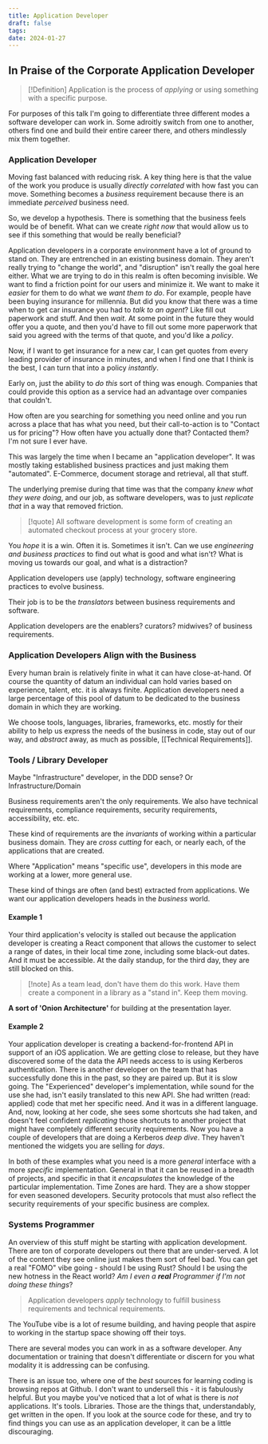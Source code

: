 ```yaml
---
title: Application Developer
draft: false
tags: 
date: 2024-01-27
---
```

## In Praise of the Corporate Application Developer

>[!Definition] Application is the process of *applying* or using something with a specific purpose.


For purposes of this talk I'm going to differentiate three different modes a software developer can work in. Some adroitly switch from one to another, others find one and build their entire career there, and others mindlessly mix them together.

### Application Developer

Moving fast balanced with reducing risk.
A key thing here is that the value of the work you produce is usually *directly correlated* with how fast you can move. Something becomes a *business* requirement because there is an immediate *perceived* business need.

So, we develop a hypothesis. There is something that the business feels would be of benefit. What can we create *right now* that would allow us to see if this something that would be really beneficial? 

Application developers in a corporate environment have a lot of ground to stand on. They are entrenched in an existing business domain. They aren't really trying to "change the world", and "disruption" isn't really the goal here either. What we are trying to do in this realm is often becoming invisible. We want to find a friction point for our users and minimize it. We want to make it *easier* for them to do what we *want them to do*. For example, people have been buying insurance for millennia. But did you know that there was a time when to get car insurance you had to *talk to an agent*? Like fill out paperwork and stuff. And then *wait*. At some point in the future they would offer you a quote, and then you'd have to fill out some more paperwork that said you agreed with the terms of that quote, and you'd like a *policy*. 

Now, if I want to get insurance for a new car, I can get quotes from every leading provider of insurance in minutes, and when I find one that I think is the best, I can turn that into a policy *instantly*. 

Early on, just the ability to *do this* sort of thing was enough. Companies that could provide this option as a service had an advantage over companies that couldn't. 

How often are you searching for something you need online and you run across a place that has what you need, but their call-to-action is to "Contact us for pricing"? How often have you actually done that? Contacted them? I'm not sure I ever have.

This was largely the time when I became an "application developer". It was mostly taking established business practices and just making them "automated". E-Commerce, document storage and retrieval, all that stuff. 

The underlying premise during that time was that the company *knew what they were doing*, and our job, as software developers, was to just *replicate that* in a way that removed friction. 

> [!quote] All software development is some form of creating an automated checkout process at your grocery store.

You *hope* it is a win. Often it is. Sometimes it isn't. Can we use *engineering and business practices* to find out what is good and what isn't? What is moving us towards our goal, and what is a distraction?

Application developers use (apply) technology, software engineering practices to evolve business. 

Their job is to be the *translators* between business requirements and software. 

Application developers are the enablers? curators? midwives? of business requirements. 

### Application Developers Align with the Business
Every human brain is relatively finite in what it can have close-at-hand. Of course the quantity of datum an individual can hold varies based on experience, talent, etc. it is always finite.
Application developers need a large percentage of this pool of datum to be dedicated to the business domain in which they are working.

We choose tools, languages, libraries, frameworks, etc. mostly for their ability to help us express the needs of the business in code, stay out of our way, and *abstract* away, as much as possible, [[Technical Requirements]].

### Tools / Library Developer

Maybe "Infrastructure" developer, in the DDD sense? Or Infrastructure/Domain

Business requirements aren't the only requirements. We also have technical requirements, compliance requirements, security requirements, accessibility, etc. etc.  

These kind of requirements are the *invariants* of working within a particular business domain. They are *cross cutting* for each, or nearly each, of the applications that are created.

Where "Application" means "specific use", developers in this mode are working at a lower, more general use. 

These kind of things are often (and best) extracted from applications.  We want our application developers heads in the *business* world. 

#### Example 1
Your third application's velocity is stalled out because the application developer is creating a React component that allows the customer to select a range of dates, in their local time zone, including some black-out dates. And it must be accessible. At the daily standup, for the third day, they are still blocked on this.

> [!note] As a team lead, don't have them do this work. Have them create a component in a library as a "stand in". Keep them moving. 

**A sort of 'Onion Architecture'** for building at the presentation layer. 

#### Example 2
Your application developer is creating a backend-for-frontend API in support of an iOS application. We are getting close to release, but they have discovered some of the data the API needs access to is using Kerberos authentication. There is another developer on the team that has successfully done this in the past, so they are paired up. But it is slow going. The "Experienced" developer's implementation, while sound for the use she had, isn't easily translated to this new API. She had written (read: applied) code that met her specific need. And it was in a different language. And, now, looking at her code, she sees some shortcuts she had taken, and doesn't feel confident *replicating* those shortcuts to another project that might have completely different security requirements. Now you have a couple of developers that are doing a Kerberos *deep dive*. They haven't mentioned the widgets you are selling for *days*. 

In both of these examples what you need is a more *general* interface with a more *specific* implementation. General in that it can be reused in a breadth of projects, and specific in that it *encapsulates* the knowledge of the particular implementation. Time Zones are hard. They are a show stopper for even seasoned developers. Security protocols that must also reflect the security requirements of your specific business are complex. 

### Systems Programmer


An overview of this stuff might be starting with application development. There are ton of corporate developers out there that are under-served. A lot of the content they see online just makes them sort of feel bad. You can get a real "FOMO" vibe going - should I be using Rust? Should I be using the new hotness in the React world? *Am I even a **real** Programmer if I'm not doing these things*? 

> Application developers *apply* technology to fulfill business requirements and technical requirements.

The YouTube vibe is a lot of resume building, and having people that aspire to working in the startup space showing off their toys.

There are several modes you can work in as a software developer. Any documentation or training that doesn't differentiate or discern for you what modality it is addressing can be confusing. 

There is an issue too, where one of the *best* sources for learning coding is browsing repos at Github. I don't want to undersell this - it is fabulously helpful. But you maybe you've noticed that a lot of what is there is *not* applications. It's tools. Libraries. Those are the things that, understandably, get written in the open. If you look at the source code for these, and try to find things you can use as an application developer, it can be a little discouraging.

